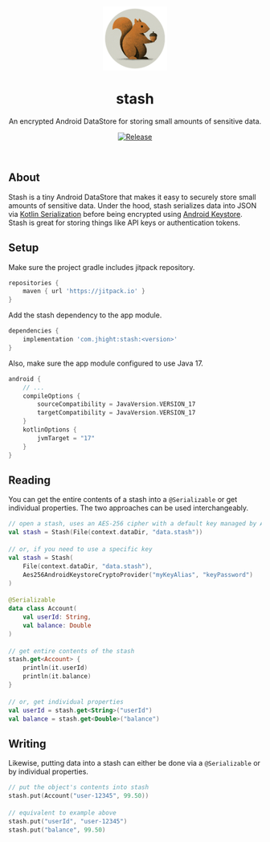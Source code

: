 <p align="center">
    <img width="128" src="icon.png" align="center" alt="Stash" />
    <h1 align="center">stash</h1>
    <p align="center">An encrypted Android DataStore for storing small amounts of sensitive data.</p>
    <p align="center"><a href="https://jitpack.io/#com.jhight/stash"><img src="https://jitpack.io/v/com.jhight/stash.svg" alt="Release"/></a></p>
    <p><br/></p>
</p>

## About
Stash is a tiny Android DataStore that makes it easy to securely store small amounts of sensitive data. Under the hood, stash serializes data into JSON via [Kotlin Serialization](https://kotlinlang.org/docs/serialization.html) before being encrypted using [Android Keystore](https://developer.android.com/privacy-and-security/keystore). Stash is great for storing things like API keys or authentication tokens.

## Setup
Make sure the project gradle includes jitpack repository.
```gradle
repositories {
    maven { url 'https://jitpack.io' }
}
```

Add the stash dependency to the app module.
```gradle
dependencies {
    implementation 'com.jhight:stash:<version>'
}
```

Also, make sure the app module configured to use Java 17.
```gradle
android {
    // ...
    compileOptions {
        sourceCompatibility = JavaVersion.VERSION_17
        targetCompatibility = JavaVersion.VERSION_17
    }
    kotlinOptions {
        jvmTarget = "17"
    }
}
```

## Reading
You can get the entire contents of a stash into a `@Serializable` or get individual properties. The two approaches can be used interchangeably.
```kotlin
// open a stash, uses an AES-256 cipher with a default key managed by Android Keystore
val stash = Stash(File(context.dataDir, "data.stash"))

// or, if you need to use a specific key
val stash = Stash(
    File(context.dataDir, "data.stash"),
    Aes256AndroidKeystoreCryptoProvider("myKeyAlias", "keyPassword")
)

@Serializable
data class Account(
    val userId: String,
    val balance: Double
)

// get entire contents of the stash
stash.get<Account> {
    println(it.userId)
    println(it.balance)
}

// or, get individual properties
val userId = stash.get<String>("userId")
val balance = stash.get<Double>("balance")
```

## Writing
Likewise, putting data into a stash can either be done via a `@Serializable` or by individual properties.
```kotlin
// put the object's contents into stash
stash.put(Account("user-12345", 99.50))

// equivalent to example above
stash.put("userId", "user-12345")
stash.put("balance", 99.50)
```
